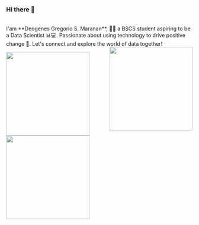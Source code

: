 ### Hi there 👋 
<br>
I'am **Deogenes Gregorio S. Maranan**, 👨‍🎓 a BSCS student aspiring to be a Data Scientist 📊💻. Passionate about using technology to drive positive change 🚀. Let's connect and explore the world of data together!
<a href="https://discord.com/users/814415398665453600"><img align="right" src="https://lanyard-profile-readme.vercel.app/api/814415398665453600?borderRadius=8px&hideDiscrim=true" height="225px"></a>

<img align="center" src="https://github-readme-stats.vercel.app/api?username=DeogenesMaranan&show_icons=true&theme=onedark" height="225px"></img>
<a href="https://discord.com/users/814415398665453600"><img align="center" src="https://lanyard-profile-readme.vercel.app/api/814415398665453600?borderRadius=8px&hideDiscrim=true" height="225px"></a>



<!--
**DeogenesMaranan/DeogenesMaranan** is a ✨ _special_ ✨ repository because its `README.md` (this file) appears on your GitHub profile.

Here are some ideas to get you started:

- 🔭 I’m currently working on ...
- 🌱 I’m currently learning ...
- 👯 I’m looking to collaborate on ...
- 🤔 I’m looking for help with ...
- 💬 Ask me about ...
- 📫 How to reach me: ...
- 😄 Pronouns: ...
- ⚡ Fun fact: ...
-->
